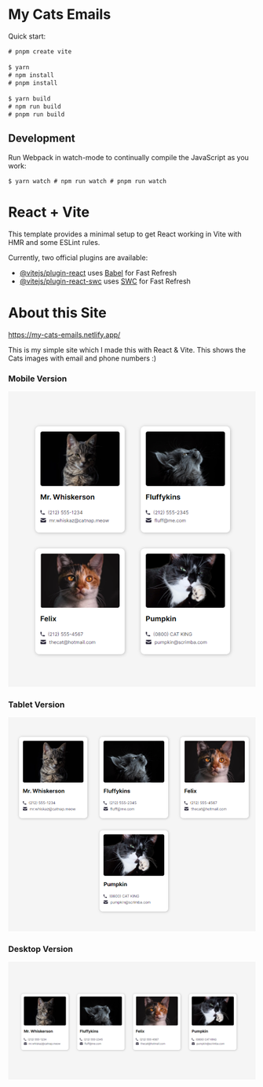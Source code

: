 # My Cats Emails

Quick start:

```
# pnpm create vite

$ yarn
# npm install
# pnpm install

$ yarn build
# npm run build
# pnpm run build
```

## Development

Run Webpack in watch-mode to continually compile the JavaScript as you work:

```
$ yarn watch # npm run watch # pnpm run watch
```

# React + Vite

This template provides a minimal setup to get React working in Vite with HMR and some ESLint rules.

Currently, two official plugins are available:

- [@vitejs/plugin-react](https://github.com/vitejs/vite-plugin-react/blob/main/packages/plugin-react/README.md) uses [Babel](https://babeljs.io/) for Fast Refresh
- [@vitejs/plugin-react-swc](https://github.com/vitejs/vite-plugin-react-swc) uses [SWC](https://swc.rs/) for Fast Refresh

# About this Site

https://my-cats-emails.netlify.app/

This is my simple site which I made this with React & Vite. This shows the Cats images with email and phone numbers :)

### Mobile Version

![Mobile Version Screenshot](./src/screenshots/Screenshot-1.png)

### Tablet Version

![Tablet Version Screenshot](Screenshot-2.png)

### Desktop Version

![Desktop Version Screenshot](Screenshot-3.png)
